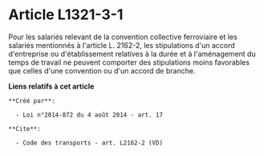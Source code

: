 # Article L1321-3-1

Pour les salariés relevant de la convention collective ferroviaire et les salariés mentionnés à l'article L. 2162-2, les
stipulations d'un accord d'entreprise ou d'établissement relatives à la durée et à l'aménagement du temps de travail ne
peuvent comporter des stipulations moins favorables que celles d'une convention ou d'un accord de branche.

**Liens relatifs à cet article**

	**Créé par**:

	  - Loi n°2014-872 du 4 août 2014 - art. 17

	**Cite**:

	  - Code des transports - art. L2162-2 (VD)
